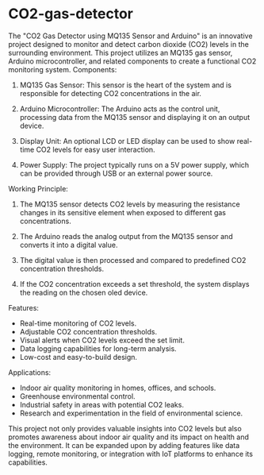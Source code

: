 # CO2-gas-detector
The "CO2 Gas Detector using MQ135 Sensor and Arduino" is an innovative project designed to monitor and detect carbon dioxide (CO2) levels in the surrounding environment. This project utilizes an MQ135 gas sensor, Arduino microcontroller, and related components to create a functional CO2 monitoring system.
Components:
1. MQ135 Gas Sensor: This sensor is the heart of the system and is responsible for detecting CO2 concentrations in the air.

2. Arduino Microcontroller: The Arduino acts as the control unit, processing data from the MQ135 sensor and displaying it on an output device.

3. Display Unit: An optional LCD or LED display can be used to show real-time CO2 levels for easy user interaction.

4. Power Supply: The project typically runs on a 5V power supply, which can be provided through USB or an external power source.

Working Principle:
1. The MQ135 sensor detects CO2 levels by measuring the resistance changes in its sensitive element when exposed to different gas concentrations.

2. The Arduino reads the analog output from the MQ135 sensor and converts it into a digital value.

3. The digital value is then processed and compared to predefined CO2 concentration thresholds.

4. If the CO2 concentration exceeds a set threshold, the system displays the reading on the chosen oled device.

Features:
- Real-time monitoring of CO2 levels.
- Adjustable CO2 concentration thresholds.
- Visual alerts when CO2 levels exceed the set limit.
- Data logging capabilities for long-term analysis.
- Low-cost and easy-to-build design.

Applications:
- Indoor air quality monitoring in homes, offices, and schools.
- Greenhouse environmental control.
- Industrial safety in areas with potential CO2 leaks.
- Research and experimentation in the field of environmental science.

This project not only provides valuable insights into CO2 levels but also promotes awareness about indoor air quality and its impact on health and the environment. It can be expanded upon by adding features like data logging, remote monitoring, or integration with IoT platforms to enhance its capabilities.
